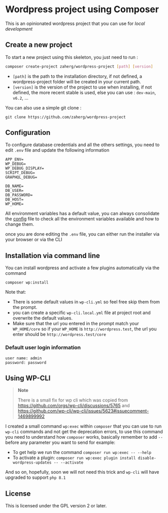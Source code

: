 # Wordpress project using Composer

This is an opinionated wordpress project that you can use for *local development*

## Create a new project

To start a new project using this skeleton, you just need to run :

```bash
composer create-project zaherg/wordpress-project [path] [version]
```

- `[path]` is the path to the installation directory, if not defined, a wordpress-project folder will be created in your current path.
- `[version]` is the version of the project to use when installing, if not defined, the more recent stable is used, else you can use : `dev-main`, `v6.2`, ...

You can also use a simple git clone :

```
git clone https://github.com/zaherg/wordpress-project
```

## Configuration

To configure database credentials and all the others settings, you need to edit `.env` file and update the following information

```dotenv
APP_ENV=
WP_DEBUG=
WP_DEBUG_DISPLAY=
SCRIPT_DEBUG=
GRAPHQL_DEBUG=

DB_NAME=
DB_USER=
DB_PASSWORD=
DB_HOST=
WP_HOME=
```

All environment variables has a default value, you can always consolidate the [config](./support/config.php) file
to check all the environment variables available and how to change them.

once you are done editing the `.env` file, you can either run the installer via your browser or via the CLI

## Installation via command line

You can install wordpress and activate a few plugins automatically via the command

```
composer wp:install
```

Note that:
- There is some default values in `wp-cli.yml` so feel free skip them from the prompt.
- you can create a specific `wp-cli.local.yml` file at project root and overwrite the default values.
- Make sure that the url you entered in the prompt match your `WP_HOME/core` so if your `WP_HOME` is `http://wordpress.test`, the url you enter should be `http://wordpress.test/core`

### Default user login information

```
user name: admin
password: password
```

## Using WP-CLI

> **Note**
>
> There is a small fix for wp cli which was copied from https://github.com/orgs/wp-cli/discussions/5765 and
> https://github.com/wp-cli/wp-cli/issues/5623#issuecomment-1469899992

I created a small command `wp:exec` within `composer` that you can use to run `wp-cli` commands and not get the deprecation errors,
to use this command you need to understand how `composer` works, basically remember to add `--` before any parameter you want to send
for example: 

- To get help we run the command `composer run wp:exec -- --help`
- To activate a plugin: `composer run wp:exec plugin install disable-wordpress-updates -- --activate`

And so on, hopefully, soon we will not need this trick and `wp-cli` will have upgraded to support `php 8.1`


## License

This is licensed under the GPL version 2 or later.